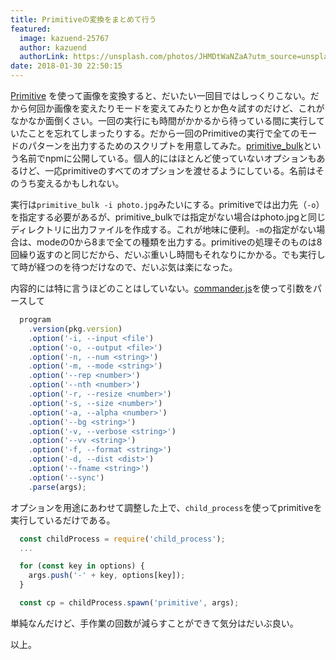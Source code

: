 ```yaml
---
title: Primitiveの変換をまとめて行う
featured:
  image: kazuend-25767
  author: kazuend
  authorLink: https://unsplash.com/photos/JHMDtWaNZaA?utm_source=unsplash&utm_medium=referral&utm_content=creditCopyText
date: 2018-01-30 22:50:15
---
```

[Primitive](https://github.com/fogleman/primitive) を使って画像を変換すると、だいたい一回目ではしっくりこない。だから何回か画像を変えたりモードを変えてみたりとか色々試すのだけど、これがなかなか面倒くさい。一回の実行にも時間がかかるから待っている間に実行していたことを忘れてしまったりする。だから一回のPrimitiveの実行で全てのモードのパターンを出力するためのスクリプトを用意してみた。[primitive_bulk](https://github.com/memolog/primitive_bulk_output)という名前でnpmに公開している。個人的にはほとんど使っていないオプションもあるけど、一応primitiveのすべてのオプションを渡せるようにしている。名前はそのうち変えるかもしれない。

実行は`primitive_bulk -i photo.jpg`みたいにする。primitiveでは出力先（`-o`）を指定する必要があるが、primitive_bulkでは指定がない場合はphoto.jpgと同じディレクトリに出力ファイルを作成する。これが地味に便利。`-m`の指定がない場合は、modeの0から8まで全ての種類を出力する。primitiveの処理そのものは8回繰り返すのと同じだから、だいぶ重いし時間もそれなりにかかる。でも実行して時が経つのを待つだけなので、だいぶ気は楽になった。<!-- more -->

内容的には特に言うほどのことはしていない。[commander.js](https://github.com/tj/commander.js/)を使って引数をパースして
```javascript
  program
    .version(pkg.version)
    .option('-i, --input <file')
    .option('-o, --output <file>')
    .option('-n, --num <string>')
    .option('-m, --mode <string>')
    .option('--rep <number>')
    .option('--nth <number>')
    .option('-r, --resize <number>')
    .option('-s, --size <number>')
    .option('-a, --alpha <number>')
    .option('--bg <string>')
    .option('-v, --verbose <string>')
    .option('--vv <string>')
    .option('-f, --format <string>')
    .option('-d, --dist <dist>')
    .option('--fname <string>')
    .option('--sync')
    .parse(args);
```

オプションを用途にあわせて調整した上で、`child_process`を使ってprimitiveを実行しているだけである。
```javascript
  const childProcess = require('child_process');
  ...

  for (const key in options) {
    args.push('-' + key, options[key]);
  }

  const cp = childProcess.spawn('primitive', args);
```

単純なんだけど、手作業の回数が減らすことができて気分はだいぶ良い。

以上。
